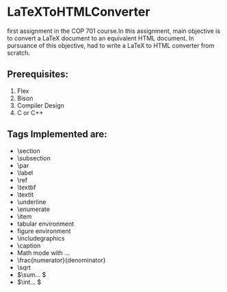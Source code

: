 # LaTeXToHTMLConverter
first assignment in the COP 701 course.In this assignment, main objective is to convert a LaTeX document to an equivalent HTML document.
In pursuance of this objective, had to write a LaTeX to HTML converter from scratch.

## Prerequisites:

1. Flex
2. Bison
3. Compiler Design
4. C or C++

## Tags Implemented are: 

* \section
* \subsection
* \par
* \label
* \ref
* \textbf
* \textit
* \underline
* \enumerate
* \item
* tabular environment
* figure environment
* \includegraphics
* \caption
* Math mode with $...$
* \frac{numerator}{denominator}
* \sqrt
* $\sum... $
* $\int...   $

